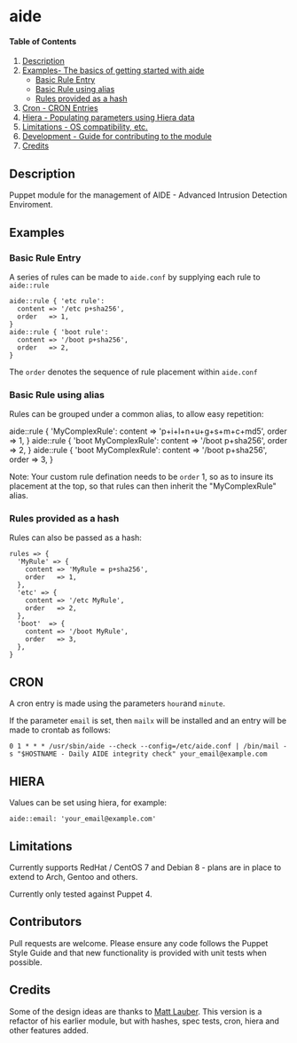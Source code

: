 # aide

#### Table of Contents

1. [Description](#description)
2. [Examples-  The basics of getting started with aide](#Examples)
    * [Basic Rule Entry](#Basic-Rule-Entry)
    * [Basic Rule using alias](#Basic-Rule-using-alias)
    * [Rules provided as a hash](#Rules-provided-as-a-hash)
3. [Cron - CRON Entries](#cron)
4. [Hiera - Populating parameters using Hiera data](#heira)
5. [Limitations - OS compatibility, etc.](#limitations)
6. [Development - Guide for contributing to the module](#Contributors)
7. [Credits](#Credits)

## Description

Puppet module for the management of AIDE - Advanced Intrusion Detection
Enviroment.

## Examples

### Basic Rule Entry

A series of rules can be made to `aide.conf` by supplying each rule to `aide::rule`

    aide::rule { 'etc rule':
      content => '/etc p+sha256',
      order   => 1,
    }
    aide::rule { 'boot rule':
      content => '/boot p+sha256',
      order   => 2,
    }

The `order` denotes the sequence of rule placement within `aide.conf`

### Basic Rule using alias

Rules can be grouped under a common alias, to allow easy repetition:

  aide::rule { 'MyComplexRule':
    content => 'p+i+l+n+u+g+s+m+c+md5',
    order   => 1,
  }
  aide::rule { 'boot MyComplexRule':
    content => '/boot p+sha256',
    order   => 2,
  }
  aide::rule { 'boot MyComplexRule':
    content => '/boot p+sha256',
    order   => 3,
  }

Note: Your custom rule defination needs to be `order` 1, so as to insure its placement at
the top, so that rules can then inherit the "MyComplexRule" alias.

### Rules provided as a hash

Rules can also be passed as a hash:

    rules => {
      'MyRule' => {
        content => 'MyRule = p+sha256',
        order   => 1,
      },
      'etc' => {
        content => '/etc MyRule',
        order   => 2,
      },
      'boot'  => {
        content => '/boot MyRule',
        order   => 3,
      },
    }



## CRON

A cron entry is made using the parameters `hour`and `minute`.

If the parameter `email` is set, then `mailx` will be installed and an entry will be made to
crontab as follows:

    0 1 * * * /usr/sbin/aide --check --config=/etc/aide.conf | /bin/mail -s "$HOSTNAME - Daily AIDE integrity check" your_email@example.com

## HIERA

Values can be set using hiera, for example:

    aide::email: 'your_email@example.com'


## Limitations

Currently supports RedHat / CentOS 7 and Debian 8 - plans are in place to extend to Arch,
Gentoo and others.

Currently only tested against Puppet 4.

## Contributors

Pull requests are welcome. Please ensure any code follows the Puppet Style
Guide and that new functionality is provided with unit tests when possible.

## Credits

Some of the design ideas are thanks to [Matt Lauber](https://github.com/mklauber). This
version is a refactor of his earlier module, but with hashes, spec tests, cron, hiera and other features added.

